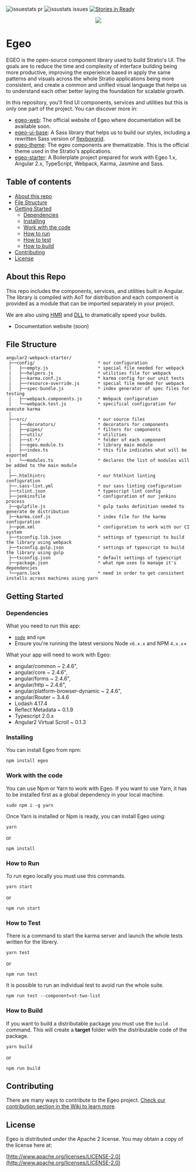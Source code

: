 ![issuestats pr](http://issuestats.com/github/stratio/egeo/badge/pr?style=flat-square)
![issustats issues](http://issuestats.com/github/stratio/egeo/badge/issue?style=flat-square)
[![Stories in Ready](https://badge.waffle.io/Stratio/egeo.svg?label=ready&title=Ready)](http://waffle.io/Stratio/egeo)

<div align="center">
<img src="https://github.com/Stratio/egeo-web/blob/master/src/assets/images/egeo_logo_c.png">
</div>

# Egeo

EGEO is the open-source component library used to build Stratio's UI. The goals are to reduce the time and complexity of interface building being more productive, improving the experience based in apply the same patterns and visuals across the whole Stratio applications being more consistent, and create a common and unified visual language that helps us to understand each other better laying the foundation for scalable growth.

In this repository, you'll find UI components, services and utilities but this is only one part of the project. You can discover more in:

* [egeo-web](https://github.com/Stratio/egeo-web): The official website of Egeo where documentation will be available soon.
* [egeo-ui-base](https://github.com/Stratio/egeo-ui-base): A Sass library that helps us to build our styles, including a rewritten Sass version of [flexboxgrid](http://flexboxgrid.com/).
* [egeo-theme](https://github.com/Stratio/egeo-theme): The egeo components are thematizable. This is the official theme used in the Stratio's applications.
* [egeo-starter](https://github.com/Stratio/egeo-starter): A Boilerplate project prepared for work with Egeo 1.x, Angular 2.x, TypeScript, Webpack, Karma, Jasmine and Sass.

## Table of contents

* [About this repo](#about-this-repo)
* [File Structure](#file-structure)
* [Getting Started](#getting-started)
   * [Dependencies](#dependencies)
   * [Installing](#work-with-the-code)
   * [Work with the code](#installing)
   * [How to run](#how-to-run)
   * [How to test](#how-to-test)
   * [How to build](#how-to-build)
* [Contributing](#contributing)
* [License](#license)

## About this Repo

This repo includes the components, services, and utilities built in Angular. The library is compiled with AoT for distribution and each component is provided as a module that can be imported separately in your project.

We are also using [HMR](https://github.com/AngularClass/angular2-hmr) and [DLL](https://robertknight.github.io/posts/webpack-dll-plugins/) to dramatically speed your builds.

* Documentation website (soon)

## File Structure

```
angular2-webpack-starter/
 ├──config/                        * our configuration
 |   ├──empty.js                   * special file needed for webpack
 |   ├──helpers.js                 * utilities file for webpack
 |   ├──karma.conf.js              * karma config for our unit tests
 |   ├──resource-override.js       * special file needed for webpack
 │   ├──spec-bundle.js             * index generator of spec files for testing
 │   ├──webpack.components.js      * Webpack configuration
 |   └──webpack.test.js            * specifical configuration for execute karma
 │
 ├──src/                           * our source files
 |   ├──decorators/                * decorators for components
 |   ├──pipes/                     * filters for components
 |   ├──utils/                     * utilities
 │   ├──st-*/                      * folder of each component
 |   ├──egeo.module.ts             * library main module
 |   ├──index.ts                   * this file indicates what will be exported
 |   └──modules.ts                 * declares the list of modules will be added to the main module
 │
 ├──.htmlhintrc                    * our htmlhint linting configuration
 ├──.sass-lint.yml                 * our sass linting configuration
 ├──tslint.json                    * typescript lint config
 ├──jenkinsfile                    * configuration of our jenkins process
 ├──gulpfile.js                    * gulp tasks definition needed to generate de distribution
 ├──karma.conf.js                  * index file for the karma configuration
 ├──pom.xml                        * configuration to work with our CI system
 ├──tsconfig.lib.json              * settings of typescript to build the library using webpack
 ├──tsconfig.gulp.json             * settings of typescript to build the library using gulp
 ├──tsconfig.json                  * default settings of typescript
 ├──package.json                   * what npm uses to manage it's dependencies
 └──yarn.lock                      * need in order to get consistent installs across machines using yarn

```

## Getting Started

### Dependencies

What you need to run this app:
* [`node`](https://nodejs.org/es/) and `npm`
* Ensure you're running the latest versions Node `v6.x.x` and NPM `4.x.x`+

What your app will need to work with Egeo:
* angular/common ~ 2.4.6",
* angular/core ~ 2.4.6",
* angular/forms ~ 2.4.6",
* angular/http ~ 2.4.6",
* angular/platform-browser-dynamic ~ 2.4.6",
* angular/Router ~ 3.4.6
* Lodash 4.17.4
* Reflect Metadata ~ 0.1.9
* Typescript 2.0.x
* Angular2 Virtual Scroll ~ 0.1.3

### Installing

You can install Egeo from npm:

```
npm install egeo
```

### Work with the code

You can use Npm or Yarn to work with Egeo. If you want to use Yarn, it has to be installed first as a global dependency in your local machine.

```
sudo npm i -g yarn
```

Once Yarn is installed or Npm is ready, you can install Egeo using:

```
yarn
```

or

```
npm install
```

### How to Run

To run egeo locally you must use this commands.

```
yarn start
```

or

```
npm run start
```

### How to Test

There is a command to start the karma server and launch the whole tests written for the librery.

```
yarn test
```

or

```
npm run test
```

It is possible to run an individual test to avoid run the whole suite.

```
npm run test --component=st-two-list
```

### How to Build

If you want to build a distributable package you must use the `build` command. This will create a **target** folder with the distributable code of the package.

```
yarn build
```

or

```
npm run build
```

## Contributing

There are many ways to contribute to the Egeo project. [Check our contribution section in the Wiki to learn more](https://github.com/Stratio/egeo/wiki/How-to-contribute).

## License

Egeo is distributed under the Apache 2 license. You may obtain a copy of the license here at:

[http://www.apache.org/licenses/LICENSE-2.0](http://www.apache.org/licenses/LICENSE-2.0)
